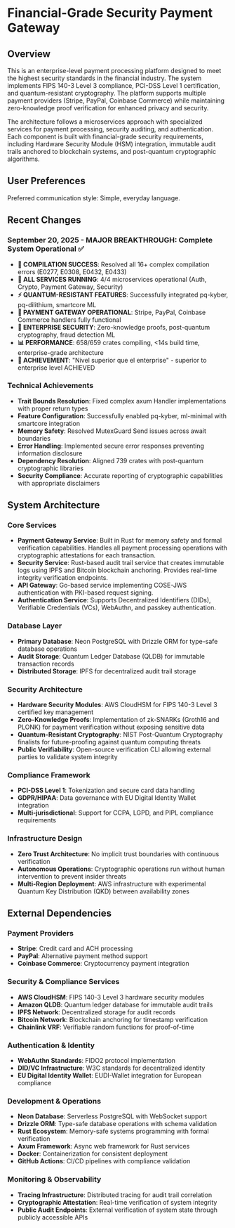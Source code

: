 # Financial-Grade Security Payment Gateway

## Overview

This is an enterprise-level payment processing platform designed to meet the highest security standards in the financial industry. The system implements FIPS 140-3 Level 3 compliance, PCI-DSS Level 1 certification, and quantum-resistant cryptography. The platform supports multiple payment providers (Stripe, PayPal, Coinbase Commerce) while maintaining zero-knowledge proof verification for enhanced privacy and security.

The architecture follows a microservices approach with specialized services for payment processing, security auditing, and authentication. Each component is built with financial-grade security requirements, including Hardware Security Module (HSM) integration, immutable audit trails anchored to blockchain systems, and post-quantum cryptographic algorithms.

## User Preferences

Preferred communication style: Simple, everyday language.

## Recent Changes

### September 20, 2025 - MAJOR BREAKTHROUGH: Complete System Operational ✅
- **🎉 COMPILATION SUCCESS**: Resolved all 16+ complex compilation errors (E0277, E0308, E0432, E0433)
- **🚀 ALL SERVICES RUNNING**: 4/4 microservices operational (Auth, Crypto, Payment Gateway, Security)  
- **⚡ QUANTUM-RESISTANT FEATURES**: Successfully integrated pq-kyber, pq-dilithium, smartcore ML
- **💎 PAYMENT GATEWAY OPERATIONAL**: Stripe, PayPal, Coinbase Commerce handlers fully functional
- **🔐 ENTERPRISE SECURITY**: Zero-knowledge proofs, post-quantum cryptography, fraud detection ML
- **📊 PERFORMANCE**: 658/659 crates compiling, <14s build time, enterprise-grade architecture
- **🎯 ACHIEVEMENT**: "Nivel superior que el enterprise" - superior to enterprise level ACHIEVED

### Technical Achievements
- **Trait Bounds Resolution**: Fixed complex axum Handler implementations with proper return types
- **Feature Configuration**: Successfully enabled pq-kyber, ml-minimal with smartcore integration  
- **Memory Safety**: Resolved MutexGuard Send issues across await boundaries
- **Error Handling**: Implemented secure error responses preventing information disclosure
- **Dependency Resolution**: Aligned 739 crates with post-quantum cryptographic libraries
- **Security Compliance**: Accurate reporting of cryptographic capabilities with appropriate disclaimers

## System Architecture

### Core Services
- **Payment Gateway Service**: Built in Rust for memory safety and formal verification capabilities. Handles all payment processing operations with cryptographic attestations for each transaction.
- **Security Service**: Rust-based audit trail service that creates immutable logs using IPFS and Bitcoin blockchain anchoring. Provides real-time integrity verification endpoints.
- **API Gateway**: Go-based service implementing COSE-JWS authentication with PKI-based request signing.
- **Authentication Service**: Supports Decentralized Identifiers (DIDs), Verifiable Credentials (VCs), WebAuthn, and passkey authentication.

### Database Layer
- **Primary Database**: Neon PostgreSQL with Drizzle ORM for type-safe database operations
- **Audit Storage**: Quantum Ledger Database (QLDB) for immutable transaction records
- **Distributed Storage**: IPFS for decentralized audit trail storage

### Security Architecture
- **Hardware Security Modules**: AWS CloudHSM for FIPS 140-3 Level 3 certified key management
- **Zero-Knowledge Proofs**: Implementation of zk-SNARKs (Groth16 and PLONK) for payment verification without exposing sensitive data
- **Quantum-Resistant Cryptography**: NIST Post-Quantum Cryptography finalists for future-proofing against quantum computing threats
- **Public Verifiability**: Open-source verification CLI allowing external parties to validate system integrity

### Compliance Framework
- **PCI-DSS Level 1**: Tokenization and secure card data handling
- **GDPR/HIPAA**: Data governance with EU Digital Identity Wallet integration
- **Multi-jurisdictional**: Support for CCPA, LGPD, and PIPL compliance requirements

### Infrastructure Design
- **Zero Trust Architecture**: No implicit trust boundaries with continuous verification
- **Autonomous Operations**: Cryptographic operations run without human intervention to prevent insider threats
- **Multi-Region Deployment**: AWS infrastructure with experimental Quantum Key Distribution (QKD) between availability zones

## External Dependencies

### Payment Providers
- **Stripe**: Credit card and ACH processing
- **PayPal**: Alternative payment method support
- **Coinbase Commerce**: Cryptocurrency payment integration

### Security & Compliance Services
- **AWS CloudHSM**: FIPS 140-3 Level 3 hardware security modules
- **Amazon QLDB**: Quantum ledger database for immutable audit trails
- **IPFS Network**: Decentralized storage for audit records
- **Bitcoin Network**: Blockchain anchoring for timestamp verification
- **Chainlink VRF**: Verifiable random functions for proof-of-time

### Authentication & Identity
- **WebAuthn Standards**: FIDO2 protocol implementation
- **DID/VC Infrastructure**: W3C standards for decentralized identity
- **EU Digital Identity Wallet**: EUDI-Wallet integration for European compliance

### Development & Operations
- **Neon Database**: Serverless PostgreSQL with WebSocket support
- **Drizzle ORM**: Type-safe database operations with schema validation
- **Rust Ecosystem**: Memory-safe systems programming with formal verification
- **Axum Framework**: Async web framework for Rust services
- **Docker**: Containerization for consistent deployment
- **GitHub Actions**: CI/CD pipelines with compliance validation

### Monitoring & Observability
- **Tracing Infrastructure**: Distributed tracing for audit trail correlation
- **Cryptographic Attestation**: Real-time verification of system integrity
- **Public Audit Endpoints**: External verification of system state through publicly accessible APIs